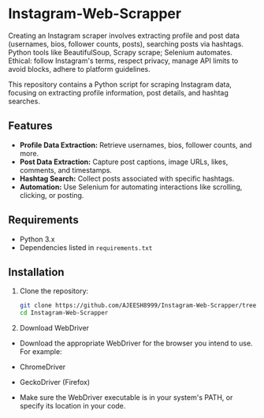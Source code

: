 # Instagram-Web-Scrapper
Creating an Instagram scraper involves extracting profile and post data (usernames, bios, follower counts, posts), searching posts via hashtags. Python tools like BeautifulSoup, Scrapy scrape; Selenium automates. Ethical: follow Instagram's terms, respect privacy, manage API limits to avoid blocks, adhere to platform guidelines.


This repository contains a Python script for scraping Instagram data, focusing on extracting profile information, post details, and hashtag searches.

## Features

- **Profile Data Extraction:** Retrieve usernames, bios, follower counts, and more.
- **Post Data Extraction:** Capture post captions, image URLs, likes, comments, and timestamps.
- **Hashtag Search:** Collect posts associated with specific hashtags.
- **Automation:** Use Selenium for automating interactions like scrolling, clicking, or posting.

## Requirements

- Python 3.x
- Dependencies listed in `requirements.txt`

## Installation

1. Clone the repository:

   ```bash
   git clone https://github.com/AJEESH8999/Instagram-Web-Scrapper/tree/main
   cd Instagram-Web-Scrapper
2. Download WebDriver
- Download the appropriate WebDriver for the browser you intend to use. For example:

- ChromeDriver
- GeckoDriver (Firefox)
- Make sure the WebDriver executable is in your system's PATH, or specify its location in your code.
